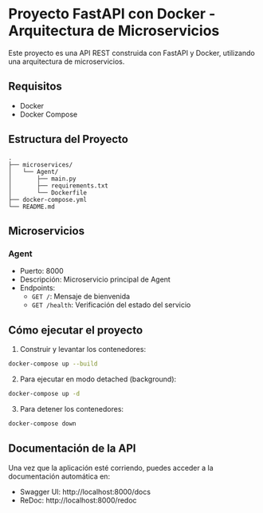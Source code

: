 # Proyecto FastAPI con Docker - Arquitectura de Microservicios

Este proyecto es una API REST construida con FastAPI y Docker, utilizando una arquitectura de microservicios.

## Requisitos

- Docker
- Docker Compose

## Estructura del Proyecto

```
.
├── microservices/
│   └── Agent/
│       ├── main.py
│       ├── requirements.txt
│       └── Dockerfile
├── docker-compose.yml
└── README.md
```

## Microservicios

### Agent
- Puerto: 8000
- Descripción: Microservicio principal de Agent
- Endpoints:
  - `GET /`: Mensaje de bienvenida
  - `GET /health`: Verificación del estado del servicio

## Cómo ejecutar el proyecto

1. Construir y levantar los contenedores:
```bash
docker-compose up --build
```

2. Para ejecutar en modo detached (background):
```bash
docker-compose up -d
```

3. Para detener los contenedores:
```bash
docker-compose down
```

## Documentación de la API

Una vez que la aplicación esté corriendo, puedes acceder a la documentación automática en:
- Swagger UI: http://localhost:8000/docs
- ReDoc: http://localhost:8000/redoc 